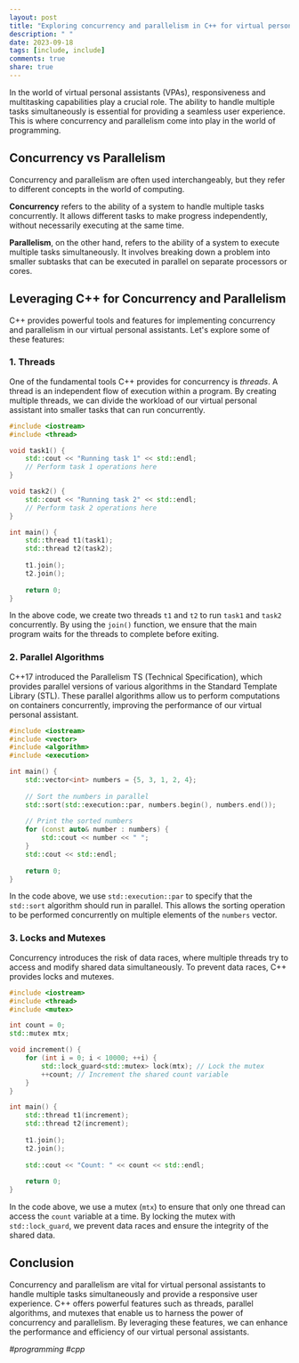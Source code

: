 ```yaml
---
layout: post
title: "Exploring concurrency and parallelism in C++ for virtual personal assistants"
description: " "
date: 2023-09-18
tags: [include, include]
comments: true
share: true
---
```


In the world of virtual personal assistants (VPAs), responsiveness and multitasking capabilities play a crucial role. The ability to handle multiple tasks simultaneously is essential for providing a seamless user experience. This is where concurrency and parallelism come into play in the world of programming.

## Concurrency vs Parallelism

Concurrency and parallelism are often used interchangeably, but they refer to different concepts in the world of computing.

**Concurrency** refers to the ability of a system to handle multiple tasks concurrently. It allows different tasks to make progress independently, without necessarily executing at the same time.

**Parallelism**, on the other hand, refers to the ability of a system to execute multiple tasks simultaneously. It involves breaking down a problem into smaller subtasks that can be executed in parallel on separate processors or cores.

## Leveraging C++ for Concurrency and Parallelism

C++ provides powerful tools and features for implementing concurrency and parallelism in our virtual personal assistants. Let's explore some of these features:

### 1. Threads

One of the fundamental tools C++ provides for concurrency is *threads*. A thread is an independent flow of execution within a program. By creating multiple threads, we can divide the workload of our virtual personal assistant into smaller tasks that can run concurrently.

```cpp
#include <iostream>
#include <thread>

void task1() {
    std::cout << "Running task 1" << std::endl;
    // Perform task 1 operations here
}

void task2() {
    std::cout << "Running task 2" << std::endl;
    // Perform task 2 operations here
}

int main() {
    std::thread t1(task1);
    std::thread t2(task2);
    
    t1.join();
    t2.join();
    
    return 0;
}
```

In the above code, we create two threads `t1` and `t2` to run `task1` and `task2` concurrently. By using the `join()` function, we ensure that the main program waits for the threads to complete before exiting.

### 2. Parallel Algorithms

C++17 introduced the Parallelism TS (Technical Specification), which provides parallel versions of various algorithms in the Standard Template Library (STL). These parallel algorithms allow us to perform computations on containers concurrently, improving the performance of our virtual personal assistant.

```cpp
#include <iostream>
#include <vector>
#include <algorithm>
#include <execution>

int main() {
    std::vector<int> numbers = {5, 3, 1, 2, 4};
    
    // Sort the numbers in parallel
    std::sort(std::execution::par, numbers.begin(), numbers.end());
    
    // Print the sorted numbers
    for (const auto& number : numbers) {
        std::cout << number << " ";
    }
    std::cout << std::endl;
    
    return 0;
}
```

In the code above, we use `std::execution::par` to specify that the `std::sort` algorithm should run in parallel. This allows the sorting operation to be performed concurrently on multiple elements of the `numbers` vector.

### 3. Locks and Mutexes

Concurrency introduces the risk of data races, where multiple threads try to access and modify shared data simultaneously. To prevent data races, C++ provides locks and mutexes.

```cpp
#include <iostream>
#include <thread>
#include <mutex>

int count = 0;
std::mutex mtx;

void increment() {
    for (int i = 0; i < 10000; ++i) {
        std::lock_guard<std::mutex> lock(mtx); // Lock the mutex
        ++count; // Increment the shared count variable
    }
}

int main() {
    std::thread t1(increment);
    std::thread t2(increment);
    
    t1.join();
    t2.join();
    
    std::cout << "Count: " << count << std::endl;
    
    return 0;
}
```

In the code above, we use a mutex (`mtx`) to ensure that only one thread can access the `count` variable at a time. By locking the mutex with `std::lock_guard`, we prevent data races and ensure the integrity of the shared data.

## Conclusion

Concurrency and parallelism are vital for virtual personal assistants to handle multiple tasks simultaneously and provide a responsive user experience. C++ offers powerful features such as threads, parallel algorithms, and mutexes that enable us to harness the power of concurrency and parallelism. By leveraging these features, we can enhance the performance and efficiency of our virtual personal assistants.

*#programming #cpp*